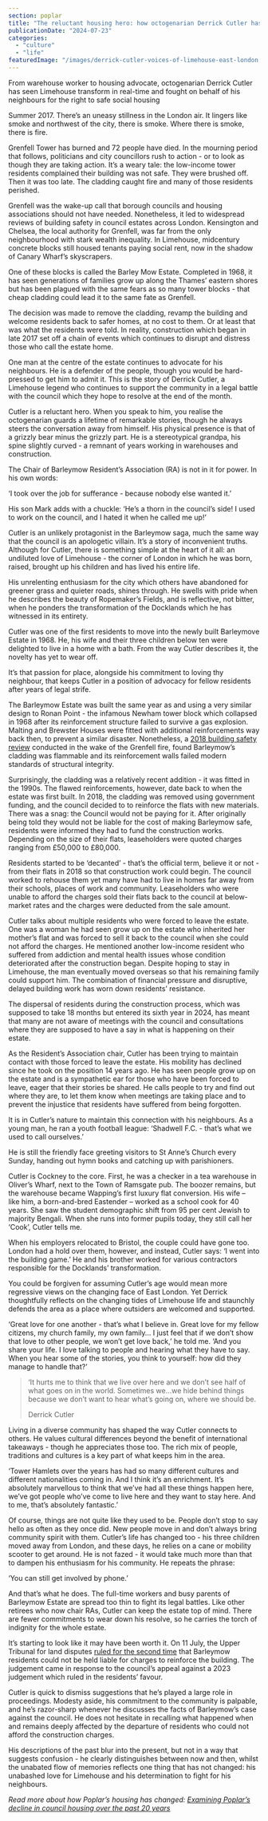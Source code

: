 ```yaml
---
section: poplar
title: "The reluctant housing hero: how octogenarian Derrick Cutler has campaigned tirelessly for his neighbours"
publicationDate: "2024-07-23"
categories: 
  - "culture"
  - "life"
featuredImage: "/images/derrick-cutler-voices-of-limehouse-east-london.jpg"
---
```


From warehouse worker to housing advocate, octogenarian Derrick Cutler has seen Limehouse transform in real-time and fought on behalf of his neighbours for the right to safe social housing

Summer 2017. There’s an uneasy stillness in the London air. It lingers like smoke and northwest of the city, there is smoke. Where there is smoke, there is fire. 

Grenfell Tower has burned and 72 people have died. In the mourning period that follows, politicians and city councillors rush to action - or to look as though they are taking action. It’s a weary tale: the low-income tower residents complained their building was not safe. They were brushed off. Then it was too late. The cladding caught fire and many of those residents perished. 

Grenfell was the wake-up call that borough councils and housing associations should not have needed. Nonetheless, it led to widespread reviews of building safety in council estates across London. Kensington and Chelsea, the local authority for Grenfell, was far from the only neighbourhood with stark wealth inequality. In Limehouse, midcentury concrete blocks still housed tenants paying social rent, now in the shadow of Canary Wharf’s skyscrapers. 

One of these blocks is called the Barley Mow Estate. Completed in 1968, it has seen generations of families grow up along the Thames’ eastern shores but has been plagued with the same fears as so many tower blocks - that cheap cladding could lead it to the same fate as Grenfell.

The decision was made to remove the cladding, revamp the building and welcome residents back to safer homes, at no cost to them. Or at least that was what the residents were told. In reality, construction which began in late 2017 set off a chain of events which continues to disrupt and distress those who call the estate home. 

One man at the centre of the estate continues to advocate for his neighbours. He is a defender of the people, though you would be hard-pressed to get him to admit it. This is the story of Derrick Cutler, a Limehouse legend who continues to support the community in a legal battle with the council which they hope to resolve at the end of the month. 

Cutler is a reluctant hero. When you speak to him, you realise the octogenarian guards a lifetime of remarkable stories, though he always steers the conversation away from himself. His physical presence is that of a grizzly bear minus the grizzly part. He is a stereotypical grandpa, his spine slightly curved - a remnant of years working in warehouses and construction. 

The Chair of Barleymow Resident’s Association (RA) is not in it for power. In his own words:

‘I took over the job for sufferance - because nobody else wanted it.’ 

His son Mark adds with a chuckle: ‘He’s a thorn in the council’s side! I used to work on the council, and I hated it when he called me up!’

Cutler is an unlikely protagonist in the Barleymow saga, much the same way that the council is an apologetic villain. It’s a story of inconvenient truths. Although for Cutler, there is something simple at the heart of it all: an undiluted love of Limehouse - the corner of London in which he was born, raised, brought up his children and has lived his entire life. 

His unrelenting enthusiasm for the city which others have abandoned for greener grass and quieter roads, shines through. He swells with pride when he describes the beauty of Ropemaker’s Fields, and is reflective, not bitter, when he ponders the transformation of the Docklands which he has witnessed in its entirety. 

Cutler was one of the first residents to move into the newly built Barleymove Estate in 1968. He, his wife and their three children below ten were delighted to live in a home with a bath. From the way Cutler describes it, the novelty has yet to wear off. 

It’s that passion for place, alongside his commitment to loving thy neighbour, that keeps Cutler in a position of advocacy for fellow residents after years of legal strife. 

The Barleymow Estate was built the same year as and using a very similar design to Ronan Point - the infamous Newham tower block which collapsed in 1968 after its reinforcement structure failed to survive a gas explosion. Malting and Brewster Houses were fitted with additional reinforcements way back then, to prevent a similar disaster. Nonetheless, a [2018 building safety review](https://www.standard.co.uk/news/london/london-homeowners-at-two-highrises-told-to-foot-ps2m-bill-so-flats-can-survive-large-explosion-a4181266.html) conducted in the wake of the Grenfell fire, found Barleymow’s cladding was flammable and its reinforcement walls failed modern standards of structural integrity. 

Surprisingly, the cladding was a relatively recent addition - it was fitted in the 1990s. The flawed reinforcements, however, date back to when the estate was first built. In 2018, the cladding was removed using government funding, and the council decided to to reinforce the flats with new materials. There was a snag: the Council would not be paying for it. After originally being told they would not be liable for the cost of making Barleymow safe, residents were informed they had to fund the construction works. Depending on the size of their flats, leaseholders were quoted charges ranging from £50,000 to £80,000. 

Residents started to be ‘decanted’ - that’s the official term, believe it or not - from their flats in 2018 so that construction work could begin. The council worked to rehouse them yet many have had to live in homes far away from their schools, places of work and community. Leaseholders who were unable to afford the charges sold their flats back to the council at below-market rates and the charges were deducted from the sale amount.

Cutler talks about multiple residents who were forced to leave the estate. One was a woman he had seen grow up on the estate who inherited her mother’s flat and was forced to sell it back to the council when she could not afford the charges. He mentioned another low-income resident who suffered from addiction and mental health issues whose condition deteriorated after the construction began. Despite hoping to stay in Limehouse, the man eventually moved overseas so that his remaining family could support him. The combination of financial pressure and disruptive, delayed building work has worn down residents’ resistance. 

The dispersal of residents during the construction process, which was supposed to take 18 months but entered its sixth year in 2024, has meant that many are not aware of meetings with the council and consultations where they are supposed to have a say in what is happening on their estate. 

As the Resident’s Association chair, Cutler has been trying to maintain contact with those forced to leave the estate. His mobility has declined since he took on the position 14 years ago. He has seen people grow up on the estate and is a sympathetic ear for those who have been forced to leave, eager that their stories be shared. He calls people to try and find out where they are, to let them know when meetings are taking place and to prevent the injustice that residents have suffered from being forgotten. 

It is in Cutler’s nature to maintain this connection with his neighbours. As a young man, he ran a youth football league: ‘Shadwell F.C. - that’s what we used to call ourselves.’

He is still the friendly face greeting visitors to St Anne’s Church every Sunday, handing out hymn books and catching up with parishioners. 

Cutler is Cockney to the core. First, he was a checker in a tea warehouse in Oliver’s Wharf, next to the Town of Ramsgate pub. The boozer remains, but the warehouse became Wapping’s first luxury flat conversion. His wife –  like him, a born-and-bred Eastender – worked as a school cook for 40 years. She saw the student demographic shift from 95 per cent Jewish to majority Bengali. When she runs into former pupils today, they still call her ‘Cook’, Cutler tells me. 

When his employers relocated to Bristol, the couple could have gone too. London had a hold over them, however, and instead, Cutler says: ‘I went into the building game.’ He and his brother worked for various contractors responsible for the Docklands’ transformation.

You could be forgiven for assuming Cutler’s age would mean more regressive views on the changing face of East London. Yet Derrick thoughtfully reflects on the changing tides of Limehouse life and staunchly defends the area as a place where outsiders are welcomed and supported. 

‘Great love for one another - that’s what I believe in. Great love for my fellow citizens, my church family, my own family… I just feel that if we don’t show that love to other people, we won’t get love back,’ he told me. ‘And you share your life. I love talking to people and hearing what they have to say. When you hear some of the stories, you think to yourself: how did they manage to handle that?’ 

> ‘It hurts me to think that we live over here and we don’t see half of what goes on in the world. Sometimes we…we hide behind things because we don’t want to hear what’s going on, where we should be.
> 
> Derrick Cutler

Living in a diverse community has shaped the way Cutler connects to others. He values cultural differences beyond the benefit of international takeaways - though he appreciates those too. The rich mix of people, traditions and cultures is a key part of what keeps him in the area.

‘Tower Hamlets over the years has had so many different cultures and different nationalities coming in. And I think it’s an enrichment. It’s absolutely marvellous to think that we’ve had all these things happen here, we’ve got people who’ve come to live here and they want to stay here. And to me, that’s absolutely fantastic.’

Of course, things are not quite like they used to be. People don’t stop to say hello as often as they once did. New people move in and don’t always bring community spirit with them. Cutler’s life has changed too - his three children moved away from London, and these days, he relies on a cane or mobility scooter to get around. He is not fazed - it would take much more than that to dampen his enthusiasm for his community. He repeats the phrase:

‘You can still get involved by phone.’ 

And that’s what he does. The full-time workers and busy parents of Barleymow Estate are spread too thin to fight its legal battles. Like other retirees who now chair RAs, Cutler can keep the estate top of mind. There are fewer commitments to wear down his resolve, so he carries the torch of indignity for the whole estate. 

It’s starting to look like it may have been worth it. On 11 July, the Upper Tribunal for land disputes [ruled for the second time](https://www.landmarkchambers.co.uk/news-and-cases/upper-tribunal-finds-cost-of-work-needed-to-remedy-structural-defects-not-recoverable-as-part-of-the-service-charge) that Barleymow residents could not be held liable for charges to reinforce the building. The judgement came in response to the council’s appeal against a 2023 judgement which ruled in the residents’ favour.

Cutler is quick to dismiss suggestions that he’s played a large role in proceedings. Modesty aside, his commitment to the community is palpable, and he’s razor-sharp whenever he discusses the facts of Barleymow’s case against the council. He does not hesitate in recalling what happened when and remains deeply affected by the departure of residents who could not afford the construction charges. 

His descriptions of the past blur into the present, but not in a way that suggests confusion - he clearly distinguishes between now and then, whilst the unabated flow of memories reflects one thing that has not changed: his unabashed love for Limehouse and his determination to fight for his neighbours. 

  
_Read more about how Poplar’s housing has changed:_ [_Examining Poplar’s decline in council housing over the past 20 years_](https://poplarlondon.co.uk/tower-hamlets-council-housing-20-year-low/)
